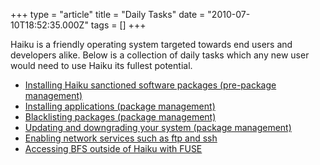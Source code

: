 +++
type = "article"
title = "Daily Tasks"
date = "2010-07-10T18:52:35.000Z"
tags = []
+++

<p>Haiku is a friendly operating system targeted towards end users and developers alike.  Below is a collection of daily tasks which any new user would need to use Haiku its fullest potential.</p>
<ul>
<li><a href='/guides/daily-tasks/installoptionalpackage'>Installing Haiku sanctioned software packages (pre-package management)</a></li>
<li><a href='/guides/daily-tasks/install-applications'>Installing applications (package management)</a></li>
<li><a href='/guides/daily-tasks/blacklist-packages'>Blacklisting packages (package management)</a></li>
<li><a href='/guides/daily-tasks/updating-system'>Updating and downgrading your system (package management)</a>
<li><a href='/guides/daily-tasks/netservices'>Enabling network services such as ftp and ssh</a></li>
<li><a href='/guides/daily-tasks/access_bfs_with_fuse'>Accessing BFS outside of Haiku with FUSE</a></li>
</ul>

